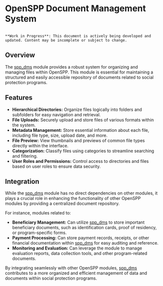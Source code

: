 # OpenSPP Document Management System

```{warning}

**Work in Progress**: This document is actively being developed and updated. Content may be incomplete or subject to change.
```

## Overview

The [spp_dms](spp_dms) module provides a robust system for organizing and managing files within OpenSPP. This module is essential for maintaining a structured and easily accessible repository of documents related to social protection programs. 

## Features

* **Hierarchical Directories:**  Organize files logically into folders and subfolders for easy navigation and retrieval.
* **File Uploads:** Securely upload and store files of various formats within the system.
* **Metadata Management:**  Store essential information about each file, including file type, size, upload date, and more.
* **File Preview:** View thumbnails and previews of common file types directly within the interface.
* **Categorization:** Classify files using categories to streamline searching and filtering.
* **User Roles and Permissions:** Control access to directories and files based on user roles to ensure data security.

## Integration

While the [spp_dms](spp_dms) module has no direct dependencies on other modules, it plays a crucial role in enhancing the functionality of other OpenSPP modules by providing a centralized document repository. 

For instance, modules related to:

* **Beneficiary Management:**  Can utilize [spp_dms](spp_dms) to store important beneficiary documents, such as identification cards, proof of residency, or program-specific forms.
* **Payment Processing:** Can store payment records, receipts, or other financial documentation within [spp_dms](spp_dms) for easy auditing and reference. 
* **Monitoring and Evaluation:**  Can leverage the module to manage evaluation reports, data collection tools, and other program-related documents. 

By integrating seamlessly with other OpenSPP modules, [spp_dms](spp_dms) contributes to a more organized and efficient management of data and documents within social protection programs. 
